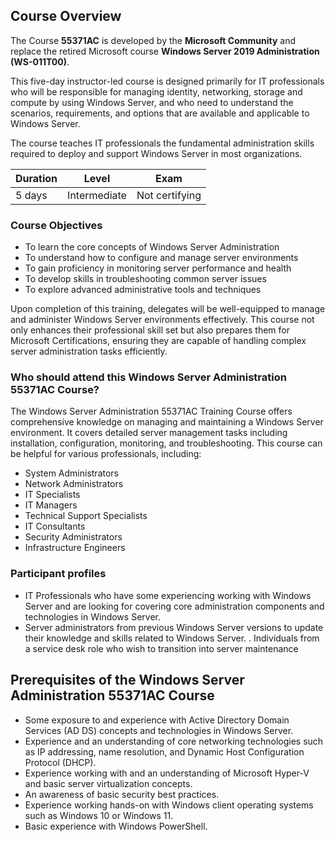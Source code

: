 
## Course Overview

The Course **55371AC** is developed by the **Microsoft Community** and replace the retired Microsoft course **Windows Server 2019 Administration (WS-011T00)**.

This five-day instructor-led course is designed primarily for IT professionals who will be responsible for managing identity, networking, storage and compute by using Windows Server, and who need to understand the scenarios, requirements, and options that are available and applicable to Windows Server. 

The course teaches IT professionals the fundamental administration skills required to deploy and support Windows Server in most organizations.



| Duration | Level | Exam |
| --- | --- | --- |
| 5 days |  Intermediate | Not certifying |



### Course Objectives

- To learn the core concepts of Windows Server Administration
- To understand how to configure and manage server environments
- To gain proficiency in monitoring server performance and health
- To develop skills in troubleshooting common server issues
- To explore advanced administrative tools and techniques

Upon completion of this training, delegates will be well-equipped to manage and administer Windows Server environments effectively. This course not only enhances their professional skill set but also prepares them for Microsoft Certifications, ensuring they are capable of handling complex server administration tasks efficiently.


### Who should attend this Windows Server Administration 55371AC Course?

The Windows Server Administration 55371AC Training Course offers comprehensive knowledge on managing and maintaining a Windows Server environment. It covers detailed server management tasks including installation, configuration, monitoring, and troubleshooting. This course can be helpful for various professionals, including:

- System Administrators
- Network Administrators
- IT Specialists
- IT Managers
- Technical Support Specialists
- IT Consultants
- Security Administrators
- Infrastructure Engineers


### Participant profiles 
- IT Professionals who have some experiencing working with Windows Server and are looking for covering core administration components and technologies in Windows Server.
- Server administrators from previous Windows Server versions to update their knowledge and skills related to Windows Server.
. Individuals from a service desk role who wish to transition into server maintenance





## Prerequisites of the Windows Server Administration 55371AC Course

- Some exposure to and experience with Active Directory Domain Services (AD DS) concepts and technologies in Windows Server.
- Experience and an understanding of core networking technologies such as IP addressing, name resolution, and Dynamic Host Configuration Protocol (DHCP).
- Experience working with and an understanding of Microsoft Hyper-V and basic server virtualization concepts.
- An awareness of basic security best practices.
- Experience working hands-on with Windows client operating systems such as Windows 10 or Windows 11.
- Basic experience with Windows PowerShell.
